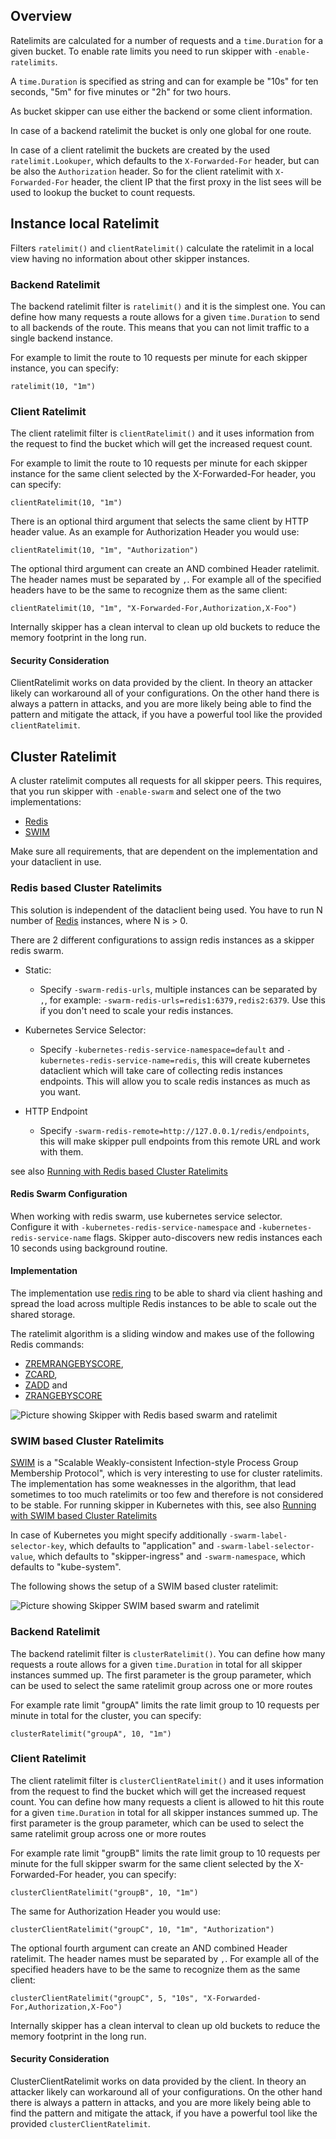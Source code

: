 ## Overview

Ratelimits are calculated for a number of requests and a
`time.Duration` for a given bucket. To enable rate limits you need to
run skipper with `-enable-ratelimits`.

A `time.Duration` is specified as string and can for example be "10s"
for ten seconds, "5m" for five minutes or "2h" for two hours.

As bucket skipper can use either the backend or some client
information.

In case of a backend ratelimit the bucket is only one global for one
route.

In case of a client ratelimit the buckets are created by the
used `ratelimit.Lookuper`, which defaults to the `X-Forwarded-For`
header, but can be also the `Authorization` header. So for the client
ratelimit with `X-Forwarded-For` header, the client IP that the first
proxy in the list sees will be used to lookup the bucket to count
requests.

## Instance local Ratelimit

Filters `ratelimit()` and `clientRatelimit()` calculate the ratelimit
in a local view having no information about other skipper instances.

### Backend Ratelimit

The backend ratelimit filter is `ratelimit()` and it is the simplest
one. You can define how many requests a route allows for a given
`time.Duration` to send to all backends of the route. This means that you
can not limit traffic to a single backend instance.

For example to limit the route to 10 requests per minute for each
skipper instance, you can specify:

```
ratelimit(10, "1m")
```

### Client Ratelimit

The client ratelimit filter is `clientRatelimit()` and it uses
information from the request to find the bucket which will get the
increased request count.

For example to limit the route to 10 requests per minute for each
skipper instance for the same client selected by the X-Forwarded-For
header, you can specify:

```
clientRatelimit(10, "1m")
```

There is an optional third argument that selects the same client by HTTP
header value. As an example for Authorization Header you would use:

```
clientRatelimit(10, "1m", "Authorization")
```

The optional third argument can create an AND combined Header
ratelimit. The header names must be separated by `,`. For example all of the
specified headers have to be the same to recognize them as the same
client:

```
clientRatelimit(10, "1m", "X-Forwarded-For,Authorization,X-Foo")
```

Internally skipper has a clean interval to clean up old buckets to reduce
the memory footprint in the long run.

#### Security Consideration

ClientRatelimit works on data provided by the client. In theory an
attacker likely can workaround all of your configurations. On the
other hand there is always a pattern in attacks, and you are more
likely being able to find the pattern and mitigate the attack, if you
have a powerful tool like the provided `clientRatelimit`.

## Cluster Ratelimit

A cluster ratelimit computes all requests for all skipper peers. This
requires, that you run skipper with `-enable-swarm` and select one of
the two implementations:

- [Redis](https://redis.io)
- [SWIM](https://www.cs.cornell.edu/projects/Quicksilver/public_pdfs/SWIM.pdf)

Make sure all requirements, that are dependent on the implementation
and your dataclient in use.

### Redis based Cluster Ratelimits

This solution is independent of the dataclient being used.  You have
to run N number of [Redis](https://redis.io) instances, where N is >
0.

There are 2 different configurations to assign redis instances as a skipper redis swarm.

- Static:
    - Specify `-swarm-redis-urls`, multiple instances can be separated
    by `,`, for example: `-swarm-redis-urls=redis1:6379,redis2:6379`. Use this if you don't need to scale your redis instances. 

- Kubernetes Service Selector:
    - Specify `-kubernetes-redis-service-namespace=default` and `-kubernetes-redis-service-name=redis`, this will create kubernetes dataclient which will take care of collecting redis instances endpoints. This will allow you to scale redis instances as much as you want.

-  HTTP Endpoint
    - Specify `-swarm-redis-remote=http://127.0.0.1/redis/endpoints`, this will make skipper pull endpoints from this remote URL and work with them.

see also [Running with
Redis based Cluster Ratelimits](../kubernetes/ingress-controller.md#redis-based)

#### Redis Swarm Configuration

When working with redis swarm, use kubernetes service selector. Configure it with `-kubernetes-redis-service-namespace` and `-kubernetes-redis-service-name` flags. Skipper auto-discovers new redis instances each 10 seconds using background routine. 

#### Implementation

The implementation use [redis ring](https://godoc.org/github.com/go-redis/redis#Ring)
to be able to shard via client hashing and spread the load across
multiple Redis instances to be able to scale out the shared storage.

The ratelimit algorithm is a sliding window and makes use of the
following Redis commands:

- [ZREMRANGEBYSCORE](https://redis.io/commands/zremrangebyscore),
- [ZCARD](https://redis.io/commands/zcard),
- [ZADD](https://redis.io/commands/zadd) and
- [ZRANGEBYSCORE](https://redis.io/commands/zrangebyscore)

![Picture showing Skipper with Redis based swarm and ratelimit](../img/redis-and-cluster-ratelimit.svg)

### SWIM based Cluster Ratelimits

[SWIM](https://www.cs.cornell.edu/projects/Quicksilver/public_pdfs/SWIM.pdf)
is a "Scalable Weakly-consistent Infection-style Process Group
Membership Protocol", which is very interesting to use for cluster
ratelimits. The implementation has some weaknesses in the algorithm,
that lead sometimes to too much ratelimits or too few and therefore is
not considered to be stable. For running skipper in Kubernetes with
this, see also [Running with SWIM based Cluster Ratelimits](../kubernetes/ingress-controller.md#swim-based)

In case of Kubernetes you might specify additionally
`-swarm-label-selector-key`, which defaults to "application" and
`-swarm-label-selector-value`, which defaults to "skipper-ingress" and
`-swarm-namespace`, which defaults to "kube-system".

The following shows the setup of a SWIM based cluster ratelimit:

![Picture showing Skipper SWIM based swarm and ratelimit](../img/swarm-and-cluster-ratelimit.svg)

### Backend Ratelimit

The backend ratelimit filter is `clusterRatelimit()`. You can define
how many requests a route allows for a given `time.Duration` in total
for all skipper instances summed up. The first parameter is the group
parameter, which can be used to select the same ratelimit group across
one or more routes

For example rate limit "groupA" limits the rate limit group to 10
requests per minute in total for the cluster, you can specify:

```
clusterRatelimit("groupA", 10, "1m")
```

### Client Ratelimit

The client ratelimit filter is `clusterClientRatelimit()` and it uses
information from the request to find the bucket which will get the
increased request count.  You can define how many requests a client is
allowed to hit this route for a given `time.Duration` in total for all
skipper instances summed up. The first parameter is the group
parameter, which can be used to select the same ratelimit group across
one or more routes

For example rate limit "groupB" limits the rate limit group to 10
requests per minute for the full skipper swarm for the same client
selected by the X-Forwarded-For header, you can specify:

```
clusterClientRatelimit("groupB", 10, "1m")
```

The same for Authorization Header you would use:

```
clusterClientRatelimit("groupC", 10, "1m", "Authorization")
```

The optional fourth argument can create an AND combined Header
ratelimit. The header names must be separated by `,`. For example all
of the specified headers have to be the same to recognize them as the
same client:

```
clusterClientRatelimit("groupC", 5, "10s", "X-Forwarded-For,Authorization,X-Foo")
```

Internally skipper has a clean interval to clean up old buckets to reduce
the memory footprint in the long run.

#### Security Consideration

ClusterClientRatelimit works on data provided by the client. In theory an
attacker likely can workaround all of your configurations. On the
other hand there is always a pattern in attacks, and you are more
likely being able to find the pattern and mitigate the attack, if you
have a powerful tool like the provided `clusterClientRatelimit`.
